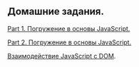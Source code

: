 ## Домашние задания.
[Part 1. Погружение в основы JavaScript.](https://github.com/VinogradovaD/JavaScript_WayUp/tree/main/Lesson%201)

[Part 2. Погружение в основы JavaScript.](https://github.com/VinogradovaD/JavaScript_WayUp/tree/main/Lesson%202)

[Взаимодействие JavaScript c DOM](https://github.com/VinogradovaD/JavaScript_WayUp/tree/main/Lesson%203).
